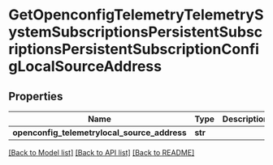 # GetOpenconfigTelemetryTelemetrySystemSubscriptionsPersistentSubscriptionsPersistentSubscriptionConfigLocalSourceAddress

## Properties
Name | Type | Description | Notes
------------ | ------------- | ------------- | -------------
**openconfig_telemetrylocal_source_address** | **str** |  | [optional] 

[[Back to Model list]](../README.md#documentation-for-models) [[Back to API list]](../README.md#documentation-for-api-endpoints) [[Back to README]](../README.md)


